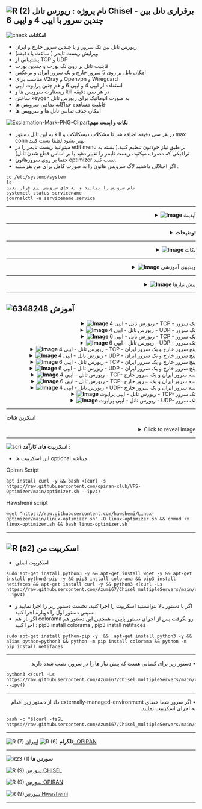 ![R (2)](https://github.com/Azumi67/PrivateIP-Tunnel/assets/119934376/a064577c-9302-4f43-b3bf-3d4f84245a6f)
نام پروژه : ریورس تانل Chisel - برقراری تانل بین چندین سرور با ایپی 4 و ایپی 6 
---------------------------------------------------------------

![check](https://github.com/Azumi67/PrivateIP-Tunnel/assets/119934376/13de8d36-dcfe-498b-9d99-440049c0cf14)
**امکانات**


- ریورس تانل بین تک سرور و یا چندین سرور خارج و ایران
- ویرایش ریست تایمر ( ساعت یا دقیقه)
- پشتیبانی از TCP و UDP
- قابلیت تانل بر روی تک پورت و چندین پورت 
- امکان تانل بر روی 5 سرور خارج و یک سرور ایران و برعکس
- مناسب برای V2ray و Openvpn و Wireguard
- استفاده از ایپی 4 و ایپی 6 و هم چنین پرایوت ایپی
- ریستارت سرویس ها و kill در هر سی دقیقه
- ساختن keygen به صورت اتوماتیک برای ریورس تانل
- قابلیت مشاهده جداگانه تمامی سرویس ها
- امکان حذف تمامی تانل ها و سرویس ها

![Exclamation-Mark-PNG-Clipart](https://github.com/Azumi67/Chisel_multipleServers/assets/119934376/c123ea54-97ee-49ff-8756-d39b1ae500f7)**نکات و اپدیت مهم**

- به این تانل دستور kill در هر سی دقیقه اضافه شد تا مشکلات دیسکانکت و max conn بهتر بشود.لطفا تست کنید
- میتوانید ریست تایمر را در edit menu بر طبق نیاز خودتون تنظیم کنید.( بسته به ترافیکی که مصرف میکنید، ریست تایمر را تغییر دهید یا بر اساس قطع شدن تانل)
- حتما بر روی سرورهاتون optimizer نصب کنید.
- اگر اختلالی داشتید لاگ سرویس هاتون را به صورت کامل برای من بفرستید .
```
cd /etc/systemd/system
ls
نام سرویس را بیابید و به جای سرویس نیم قرار بدید
systemctl status servicename
journalctl -u servicename.service
```


 ------------------------------------------------------
  <div align="right">
  <details>
    <summary><strong><img src="https://github.com/Azumi67/Chisel_multipleServers/assets/119934376/b3cfa22a-752d-4f73-896d-dbaeed8b84e6" alt="Image"> </strong>آپدیت</summary>
  
  
------------------------------------ 

- اسکریپت برای تانل بین چندین سرور ایران به یک خارج، اپدیت شد. از این به بعد باید برای هر سرور ایران، پورت تانل جداگانه بدهید.
- ریست تایم با دستور KILL هر نیم ساعت به سرویس ها اضافه شد( بر طبق نیاز خودتان ویرایش کنید)
- امکان ویرایش ریست تایمر اضافه شد. ( دقیقه و ساعت)
- به اسکرین پایین نگاه کنید. به هنگام پرسش از شما در مورد تعداد کانفیگ (برای ریست تایم) ، تعداد کانفیگ خود را وارد نمایید. این کار برای ریست تایم نیاز میباشد. من دو عدد کانفیگ داشتم، پس عدد 2 را قرار دادم.
  
  </details>
</div>


--------------------

<div align="right">
  <details>
    <summary><strong>توضیحات</strong></summary>
  

- در این اسکریپت بوسیله ریورس تانل Chisel میخواهیم تانل را بین یک سرور و یا چندین سرور خارج و ایران، ایجاد کنیم.
- به طور مثال 3 سرور خارج دارید و بر روی هر کدام یک کانفیگ وایرگارد دارید، میتوانید آن ها را به یک سرور ایران وصل کنید و از یک سرور ایران برای 3 سرور خارجتان استفاده نمایید. این تانل ، توسط ریورس تانل انجام میشود.
- لطفا آموزش نوشتاری را با دقت بخوانید و با آزمون و خطا میتوانید تانل را با موفقیت ایجاد کنید.
- در این تانل پورت پیش فرضی استفاده نشده است
- خودم تمام روش ها را داخل سرور های مختلف تست کردم و جواب داده . بر روی دبیان 12 و اوبونتو 20 تست شده است.
- اگر از پنل v2ray استفاده میکنید و میخواهید با پرایوت ایپی، تانل را بسازید پس لطفا ایپی پرایوت ها را باز کنید.
- پنل شما در خارج باید نصب شده باشد
- کانفیگ ریورس تانل با پرایوت ایپی به صورت خودکار میباشد.اگر پاسخ خوبی نگرفتید با اسکریپت یا به صورت دستی تانل 6TO4 را انجام دهید و سپس تانل را برقرار کنید.
- لطفا برای کانفیگ دوباره، نخست از منوی uninstall اقدام به حذف تانل کنید تا مشکلی پیش نیاید یا همان کانفیگ را دوباره کانفیگ کنید.
- پاک کردن و کانفیگ دوباره، حتی یک دقیقه از وقت گران بهای شما را نخواهد گرفت پس نیاز به ویرایش دستی نمی باشد.
- در آخر هر کانفیگ، ایپی 4 سرور ایران شما با پورت نهایی نمایش داده میشود که با استفاده از آن در کلاینت وایرگارد یا V2ray میتوانید به اینترنت متصل شوید.
  
  </details>
</div>

 ------------------------------------------------------

 <div align="right">
  <details>
    <summary><strong><img src="https://github.com/Azumi67/Chisel_multipleServers/assets/119934376/83d62574-74f2-4e19-bb09-e84e85de9e0b" alt="Image"> </strong>نکات</summary>

- میتوانید از طریق tail /var/log/syslog درستی عملکرد cron را ببینید.
- این اسکریپت بارها تست شده و تمام گزینه هایش بدون مشکل کار میکند. سرویس ها هم ساخته میشود و کانفیگی هم از بین نمیرود. شما اختلال خود را با دستورات پایین بیابید
- اگر اختلالی در تانل داشتید همیشه وارد مسیر روبرو شوید cd /etc/systemd/system و با دستور ls ، سرویس های خارج و ایران را بیابید و با دستور systemctl status servicename و یا journalctl -u servicename.service ، دلیل اختلال تانل را بیابید.
- کسانی که تانلشون با تست سرعت در اسپید تست قطع میشه، من این مشکل را بررسی کردم و هم در صبح و هم در شب تست سرعت انجام دادم. تست سرعت در صبح بدون مشکل انجام شد اما تست سرعت در شب باعث قطعی تانل و ارتباط میشد ( بدون هیچ خطایی در لاگ تانل). این به این معنی هست که مشکل از تانل chisel نمی باشد و مشکل از جای دیگری است.
- شما میتوانید تست سرعت speedtest را در پنل خود ببندید که این مشکل در شب باعث قطعی تانل شما نشود.
- اگر سرعت شما پایینه ، حتما هم در سرور ایران و خارج، optimizer نصب کنید.
- **نکته** : **این مورد را دیدم چندین نفر به من گفتند. ببینید وقتی status داخل اسکریپت را نگاه میکنید هم سرور ایران و هم سرور خارج را نشان میدهد. به عبارتی در سرور ایران، وضعیت سرویس ایران سبر خواهد بود و در سرور خارج، وضعیت سرویس خارج سبز رنگ و اکتیو خواهد بود. در سرور خارج ، سرویس ایران غیرفعال میباشد و در سرور ایران، سرویس خارج غیرفعال میباشد.**
- اگر سرعت ریورس شما پایین امد، میتوانید x-ui یا پنل خود را هم یک بار ریست کنید


  </details>
</div>

 ------------------------------------------------------

 <div align="right">
  <details>
    <summary><strong><img src="https://github.com/Azumi67/Chisel_multipleServers/assets/119934376/f4841622-f914-485d-9495-efdd22fe2f20" alt="Image"> </strong>ویدیوی آموزشی</summary>
  
  
------------------------------------ 
- ویدیوی آموزشی توسط 69

<div align="right">
  <a href="https://www.youtube.com/watch?v=AjNrYOpNaQE">
    <img src="https://img.youtube.com/vi/AjNrYOpNaQE/0.jpg" alt="Video Title" width="300">
  </a>
</div>
<div align="right">
  <a href="https://www.youtube.com/watch?v=Avi8ErLPJJE">
    <img src="https://img.youtube.com/vi/Avi8ErLPJJE/0.jpg" alt="Video Title" width="300">
  </a>
</div>
  </details>
</div>


------------------------
 <div align="right">
  <details>
    <summary><strong><img src="https://github.com/Azumi67/V2ray_loadbalance_multipleServers/assets/119934376/98d8c2bd-c9d2-4ecf-8db9-246b90e1ef0f" alt="Image"> </strong>پیش نیازها</summary>
  
  
------------------------------------ 

- لطفا سرور اپدیت شده باشه.
- ایپی 4 و 6 را فوروارد کنید و DNS های خود را نتظیم کنید. همه اینکار ها با optimizer انجام میشود.
- میتوانید از اسکریپت اقای [Hwashemi](https://github.com/hawshemi/Linux-Optimizer) و یا [OPIRAN](https://github.com/opiran-club/VPS-Optimizer) هم برای بهینه سازی سرور در صورت تمایل استفاده نمایید.
  </details>
</div>

----------------------------

  
  ![6348248](https://github.com/Azumi67/PrivateIP-Tunnel/assets/119934376/398f8b07-65be-472e-9821-631f7b70f783)
**آموزش**
-

 <div align="right">
  <details>
    <summary><strong><img src="https://github.com/Azumi67/Rathole_reverseTunnel/assets/119934376/fcbbdc62-2de5-48aa-bbdd-e323e96a62b5" alt="Image"> </strong>ریورس تانل - ایپی 4 - TCP - تک سرور</summary>
  
  
------------------------------------ 


![green-dot-clipart-3](https://github.com/Azumi67/6TO4-PrivateIP/assets/119934376/902a2efa-f48f-4048-bc2a-5be12143bef3) **سرور ایران**

**مسیر : Chisel TCP [IPV4] >> IRAN**


 <p align="right">
  <img src="https://github.com/Azumi67/Chisel_multipleServers/assets/119934376/ac1ca7c7-3d36-4097-b57b-743c21badb32" alt="Image" />
</p>



- نخست سرور ایران را کانفیگ میکنیم
- کانفیگ سرور را با ایپی 4 و بر روی تک سرور میخواهیم انجام دهیم
- ایپی 4 سرور ایران را وارد میکنم.
- پورت تانل را هم 443 قرار میدهم.
----------------------

![green-dot-clipart-3](https://github.com/Azumi67/6TO4-PrivateIP/assets/119934376/902a2efa-f48f-4048-bc2a-5be12143bef3) **سرور خارج** 

**مسیر : Chisel TCP [IPV4] >> Kharej**


<p align="right">
  <img src="https://github.com/Azumi67/Chisel_multipleServers/assets/119934376/d2aa0d7d-969f-41a2-bb79-bf5d0fc0373e" alt="Image" />
</p>

- میخواهیم سرور خارج را کانفیگ کنیم. کانفیگ تک سرور با ایپی 4 را در سرور ایران، انجام دادیم.
- در سرور خارج، من دو کانفیگ با پورت های 8080 و 8081 دارم پس تعداد کانفیگ را 2 قرار میدم.اگر تعداد پورت بیشتری دارید ، تعداد بیشتری انتخاب کنید.
- ایپی 4 سرور ایران را وارد میکنم.
- پورت تانل را 443 قرار میدم.
- پورت های کانفیگ خارج به ترتیب 8080 و 8081 بود.
- در آخر، ایپی سرور ایرانتان با پورت مورد نظر را مشاهده میکنید. از این ادرس میتوانید در کلاینت V2ray استفاده نمایید.
- ایپی ایران شما به طور مثال در اینجا 91.91.91.91 میباشد.
  
  </details>
</div>

 <div align="right">
  <details>
    <summary><strong><img src="https://github.com/Azumi67/Rathole_reverseTunnel/assets/119934376/fcbbdc62-2de5-48aa-bbdd-e323e96a62b5" alt="Image"> </strong>ریورس تانل - ایپی 4 - UDP - تک سرور</summary>
  
  
------------------------------------ 


![green-dot-clipart-3](https://github.com/Azumi67/6TO4-PrivateIP/assets/119934376/902a2efa-f48f-4048-bc2a-5be12143bef3) **سرور ایران**

**مسیر : Chisel UDP [IPV4] << IRAN**



 <p align="right">
  <img src="https://github.com/Azumi67/Chisel_multipleServers/assets/119934376/180dd681-3852-4f85-82a5-851cb37a0e7c" alt="Image" />
</p>



- نخست سرور ایران را کانفیگ میکنیم
- کانفیگ سرور را با ایپی 4 و بر روی تک سرور میخواهیم انجام دهیم
- ایپی 4 سرور ایران را وارد میکنم.
- پورت تانل را هم 443 قرار میدهم.
----------------------

![green-dot-clipart-3](https://github.com/Azumi67/6TO4-PrivateIP/assets/119934376/902a2efa-f48f-4048-bc2a-5be12143bef3) **سرور خارج** 

**مسیر : Chisel UDP [IPV4] << Kharej**



<p align="right">
  <img src="https://github.com/Azumi67/Chisel_multipleServers/assets/119934376/882d5be4-cfd6-4c52-a5fd-659a7eee77fc" alt="Image" />
</p>


- میخواهیم سرور خارج را کانفیگ کنیم. کانفیگ تک سرور با ایپی 4 را در سرور ایران، انجام دادیم.
- در سرور خارج، من یک کانفیگ وایرگارد با پورت 50824 دارم پس تعداد کانفیگ را 1 قرار میدهم.اگر تعداد پورت بیشتری دارید ، تعداد بیشتری انتخاب کنید.
- ایپی 4 سرور ایران را وارد میکنم.
- پورت تانل را 443 قرار میدم.
- پورت کانفیگ خارج من 50824 بود.
- در آخر، ایپی سرور ایرانتان با پورت مورد نظر را مشاهده میکنید. از این ادرس میتوانید در کلاینت وایرگارد استفاده نمایید.
- ایپی ایران شما به طور مثال در اینجا 91.91.91.91 میباشد.
  


  </details>
</div>

 <div align="right">
  <details>
    <summary><strong><img src="https://github.com/Azumi67/Rathole_reverseTunnel/assets/119934376/fcbbdc62-2de5-48aa-bbdd-e323e96a62b5" alt="Image"> </strong>ریورس تانل - ایپی 6 - TCP - تک سرور</summary>
  
  
------------------------------------ 


![green-dot-clipart-3](https://github.com/Azumi67/6TO4-PrivateIP/assets/119934376/902a2efa-f48f-4048-bc2a-5be12143bef3) **سرور ایران**

**مسیر : **مسیر : Chisel TCP [IPV6] >> IRAN**



 <p align="right">
  <img src="https://github.com/Azumi67/Chisel_multipleServers/assets/119934376/b0926d15-fd7e-4871-8bf7-4e775f103f2c" alt="Image" />
</p>



- نخست سرور ایران را کانفیگ میکنیم
- کانفیگ سرور را با ایپی 6 و بر روی تک سرور میخواهیم انجام دهیم
- ایپی 6 سرور ایران را وارد میکنم.
- پورت تانل را هم 443 قرار میدهم.
----------------------

![green-dot-clipart-3](https://github.com/Azumi67/6TO4-PrivateIP/assets/119934376/902a2efa-f48f-4048-bc2a-5be12143bef3) **سرور خارج** 

**مسیر : Chisel TCP [IPV6] >> Kharej**



<p align="right">
  <img src="https://github.com/Azumi67/Chisel_multipleServers/assets/119934376/4c2ac50e-1c9f-4486-9e0c-3d5d98cb9fab" alt="Image" />
</p>


- میخواهیم سرور خارج را کانفیگ کنیم. کانفیگ تک سرور با ایپی 6 را در سرور ایران، انجام دادیم.
- در سرور خارج، من یک کانفیگ با پورت 8080 دارم پس تعداد کانفیگ را 1 قرار میدهم.اگر تعداد پورت بیشتری دارید ، تعداد بیشتری انتخاب کنید.
- ایپی 4 سرور ایران را وارد میکنم.
- ایپی 6 سرور ایران را هم وارد میکنم.
- پورت تانل را 443 قرار میدم.
- پورت کانفیگ خارج من 8080 بود.
- در آخر، ایپی سرور ایرانتان با پورت مورد نظر را مشاهده میکنید. از این ادرس میتوانید در کلاینت V2rayNG استفاده نمایید.
- ایپی ایران شما به طور مثال در اینجا 91.91.91.91 میباشد.
  </details>
</div>

 <div align="right">
  <details>
    <summary><strong><img src="https://github.com/Azumi67/Rathole_reverseTunnel/assets/119934376/fcbbdc62-2de5-48aa-bbdd-e323e96a62b5" alt="Image"> </strong>ریورس تانل - ایپی 6 - UDP - تک سرور</summary>
  
  
------------------------------------ 


![green-dot-clipart-3](https://github.com/Azumi67/6TO4-PrivateIP/assets/119934376/902a2efa-f48f-4048-bc2a-5be12143bef3) **سرور ایران**

**مسیر : **مسیر : Chisel UDP [IPV6] >> IRAN**



 <p align="right">
  <img src="https://github.com/Azumi67/Chisel_multipleServers/assets/119934376/e67566a1-8bd9-44be-bffc-2d542a6a567b" alt="Image" />
</p>



- نخست سرور ایران را کانفیگ میکنیم
- کانفیگ سرور را با ایپی 6 و بر روی تک سرور میخواهیم انجام دهیم
- ایپی 6 سرور ایران را وارد میکنم.
- پورت تانل را هم 443 قرار میدهم.
----------------------

![green-dot-clipart-3](https://github.com/Azumi67/6TO4-PrivateIP/assets/119934376/902a2efa-f48f-4048-bc2a-5be12143bef3) **سرور خارج** 

**مسیر : Chisel UDP [IPV6] >> Kharej**



<p align="right">
  <img src="https://github.com/Azumi67/Chisel_multipleServers/assets/119934376/781010f2-aac6-472a-b19d-f9c37d29304a" alt="Image" />
</p>


- میخواهم سرور خارج را کانفیگ کنم. کانفیگ تک سرور با ایپی 6 را در سرور ایران، انجام دادیم.
- در سرور خارج، من یک کانفیگ وایرگارد با پورت 50824 دارم پس تعداد کانفیگ را 1 قرار میدهم.اگر تعداد پورت بیشتری دارید ، تعداد بیشتری انتخاب کنید.
- ایپی 4 سرور ایران را وارد میکنم.
- ایپی 6 سرور ایران را هم وارد میکنم.
- پورت تانل را 443 قرار میدم.
- پورت کانفیگ خارج من 50824 بود.
- در آخر، ایپی سرور ایرانتان با پورت مورد نظر را مشاهده میکنید. از این ادرس میتوانید در کلاینت وایرگارد استفاده نمایید.
- ایپی ایران شما به طور مثال در اینجا 91.91.91.91 میباشد.
- خب کانفیگ های تک سرور را به پایان رساندیم. 
  </details>
</div>

 <div align="right">
  <details>
    <summary><strong><img src="https://github.com/Azumi67/Rathole_reverseTunnel/assets/119934376/fcbbdc62-2de5-48aa-bbdd-e323e96a62b5" alt="Image"> </strong>ریورس تانل - ایپی 4 - TCP - پنچ سرور خارج و یک سرور ایران</summary>
  
  
------------------------------------ 


![green-dot-clipart-3](https://github.com/Azumi67/6TO4-PrivateIP/assets/119934376/902a2efa-f48f-4048-bc2a-5be12143bef3) **سرور ایران**

**مسیر : Chisel TCP [IPV4] [5] Kharej [1] IRAN >> IRAN**



 <p align="right">
  <img src="https://github.com/Azumi67/Chisel_multipleServers/assets/119934376/97b8438f-cfe1-434a-b094-a95a5ef07257" alt="Image" />
</p>


- من 2 سرور خارج و یک سرور ایران دارم و میخواهم از ایپی 4 و TCP استفاده کنم.
- نخست سرور ایران را کانفیگ میکنیم پس گزینه 6 را انتخاب میکنم تا کانفیگ سرور ایران را آغاز کنم. 
- کانفیگ سرور را با ایپی 4 انجام میدهیم و میخواهیم دو سرور خارج به یک سرور ایران وصل بشوند.
- ایپی 4 سرور ایران را وارد میکنم.
- پورت تانل را هم 443 قرار میدهم.
----------------------

![green-dot-clipart-3](https://github.com/Azumi67/6TO4-PrivateIP/assets/119934376/902a2efa-f48f-4048-bc2a-5be12143bef3) **سرور خارج اول** 

**مسیر : Chisel TCP [IPV4] [5] Kharej [1] IRAN >> Kharej 1**



<p align="right">
  <img src="https://github.com/Azumi67/Chisel_multipleServers/assets/119934376/b8b39c96-d503-4ef0-98d5-daf83331b4bb" alt="Image" />
</p>


- میخواهم سرور اول خارج را کانفیگ کنم، پس گرینه اول را انتخاب میکنم.
-  در این کانفیگ من 2 سرور خارج و 1 سرور ایران داشتم و میخواهم از ایپی 4 و TCP استفاده کنم.
- در سرور اول خارج ، من یک کانفیگ با پورت 8080 دارم پس تعداد کانفیگ را 1 قرار میدهم.اگر تعداد پورت بیشتری دارید ، تعداد بیشتری انتخاب کنید.
- ایپی 4 سرور ایران را وارد میکنم.
- پورت تانل را 443 قرار میدم.
- پورت کانفیگ خارج من 8080 بود.
- در آخر، ایپی سرور ایرانتان با پورت مورد نظر را مشاهده میکنید. از این ادرس میتوانید در کلاینت V2rayng استفاده نمایید.
- ایپی ایران شما به طور مثال در اینجا 91.91.91.91 میباشد.


------------------

![green-dot-clipart-3](https://github.com/Azumi67/6TO4-PrivateIP/assets/119934376/902a2efa-f48f-4048-bc2a-5be12143bef3) **سرور خارج دوم** 

**مسیر : Chisel TCP [IPV4] [5] Kharej [1] IRAN >> Kharej 2**



<p align="right">
  <img src="https://github.com/Azumi67/Chisel_multipleServers/assets/119934376/36691dfa-49cf-44de-8947-8028c82c7dfd" alt="Image" />
</p>


- میخواهم سرور دوم خارج را کانفیگ کنم، پس گرینه دوم را انتخاب میکنم.
- در این کانفیگ من 2 سرور خارج و 1 سرور ایران داشتم و میخواهم از ایپی 4 و TCP استفاده کنم.
- در سرور دوم خارج ، من یک کانفیگ با پورت 8083 دارم پس تعداد کانفیگ را 1 قرار میدهم.اگر تعداد پورت بیشتری دارید ، تعداد بیشتری انتخاب کنید.
- ایپی 4 سرور ایران را وارد میکنم.سرور ایران یکسان است 
- پورت تانل را 443 قرار میدم.
- پورت کانفیگ خارج من 8083 بود.
- در آخر، ایپی سرور ایرانتان با پورت مورد نظر را مشاهده میکنید. از این ادرس میتوانید در کلاینت V2rayng استفاده نمایید.
- ایپی ایران شما به طور مثال در اینجا 91.91.91.91 میباشد.
- کانفیگ دو سرور خارج بر روی یک سرور ایران با ایپی 4 -TCP- انجام شد.
  </details>
</div>

 <div align="right">
  <details>
    <summary><strong><img src="https://github.com/Azumi67/Rathole_reverseTunnel/assets/119934376/fcbbdc62-2de5-48aa-bbdd-e323e96a62b5" alt="Image"> </strong>ریورس تانل - ایپی 4 - UDP - پنچ سرور خارج و یک سرور ایران</summary>
  
  
------------------------------------ 


![green-dot-clipart-3](https://github.com/Azumi67/6TO4-PrivateIP/assets/119934376/902a2efa-f48f-4048-bc2a-5be12143bef3) **سرور ایران**

**مسیر : Chisel UDP [IPV4] [5] Kharej [1] IRAN >> IRAN**



 <p align="right">
  <img src="https://github.com/Azumi67/Chisel_multipleServers/assets/119934376/b29cbc85-7c21-46c6-8efb-c11b2362c68b" alt="Image" />
</p>


- من 2 سرور خارج و یک سرور ایران دارم و میخواهم از ایپی 4 و UDP استفاده کنم.
- نخست سرور ایران را کانفیگ میکنیم پس گزینه 6 را انتخاب میکنم تا کانفیگ سرور ایران را آغاز کنم. 
- کانفیگ سرور را با ایپی 4 انجام میدهیم و میخواهیم دو![Uploading iran.png…]()
 سرور خارج به یک سرور ایران وصل بشوند.
- ایپی 4 سرور ایران را وارد میکنم.
- پورت تانل را هم 443 قرار میدهم.

![green-dot-clipart-3](https://github.com/Azumi67/6TO4-PrivateIP/assets/119934376/902a2efa-f48f-4048-bc2a-5be12143bef3) **سرور خارج اول** 

**مسیر : Chisel UDP [IPV4] [5] Kharej [1] IRAN >> Kharej 1**



<p align="right">
  <img src="https://github.com/Azumi67/Chisel_multipleServers/assets/119934376/0d642f59-b109-43c2-aa37-0705e9ceafa4" alt="Image" />
</p>


- میخواهم سرور اول خارج را کانفیگ کنم، پس گرینه اول را انتخاب میکنم.
- در این کانفیگ من 2 سرور خارج و 1 سرور ایران داشتم و میخواهم از ایپی 4 و UDP استفاده کنم.
- در سرور اول خارج ، من یک کانفیگ وایرگارد با پورت 50824 دارم پس تعداد کانفیگ را 1 قرار میدهم.اگر تعداد پورت بیشتری دارید ، تعداد بیشتری انتخاب کنید.
- ایپی 4 سرور ایران را وارد میکنم.
- پورت تانل را 443 قرار میدم.
- پورت کانفیگ خارج من 50824 بود.
- در آخر، ایپی سرور ایرانتان با پورت مورد نظر را مشاهده میکنید. از این ادرس میتوانید در کلاینت Wireguard استفاده نمایید.
- ایپی ایران شما به طور مثال در اینجا 91.91.91.91 میباشد.



![green-dot-clipart-3](https://github.com/Azumi67/6TO4-PrivateIP/assets/119934376/902a2efa-f48f-4048-bc2a-5be12143bef3) **سرور خارج دوم** 

**مسیر : Chisel UDP [IPV4] [5] Kharej [1] IRAN >> Kharej 2**



<p align="right">
  <img src="https://github.com/Azumi67/Chisel_multipleServers/assets/119934376/6d8be8aa-7a9f-4b59-b3c9-dba3e41c667d" alt="Image" />
</p>


- میخواهم سرور دوم خارج را کانفیگ کنم، پس گرینه دوم را انتخاب میکنم.
-  در این کانفیگ من 2 سرور خارج و 1 سرور ایران داشتم و میخواهم از ایپی 4 و UDP استفاده کنم.
- در سرور دوم خارج ، من یک کانفیگ با پورت 50820 دارم پس تعداد کانفیگ را 1 قرار میدهم.اگر تعداد پورت بیشتری دارید ، تعداد بیشتری انتخاب کنید.
- ایپی 4 سرور ایران را وارد میکنم.سرور ایران یکسان است 
- پورت تانل را 443 قرار میدم.
- پورت کانفیگ خارج من 50824 بود.
- در آخر، ایپی سرور ایرانتان با پورت مورد نظر را مشاهده میکنید. از این ادرس میتوانید در کلاینت Wireguard استفاده نمایید.
- ایپی ایران شما به طور مثال در اینجا 91.91.91.91 میباشد.
- پس ما دو سرور خارج با دو کانفیگ جداگانه و با پورت های متفاوت را به یک سرور ایران وصل کردیم و میتوانیم از یک ایپی ایران برای دو کانفیگ وایرگارد، استفاده نماییم.
- کانفیگ دو سرور خارج بر روی یک سرور ایران با ایپی 4 -UDP- انجام شد.

  </details>
</div>

 <div align="right">
  <details>
    <summary><strong><img src="https://github.com/Azumi67/Rathole_reverseTunnel/assets/119934376/fcbbdc62-2de5-48aa-bbdd-e323e96a62b5" alt="Image"> </strong>ریورس تانل - ایپی 6 - TCP - پنچ سرور خارج و یک سرور ایران</summary>
  
  
------------------------------------ 


![green-dot-clipart-3](https://github.com/Azumi67/6TO4-PrivateIP/assets/119934376/902a2efa-f48f-4048-bc2a-5be12143bef3) **سرور ایران**

**مسیر : Chisel TCP [IPV6] [5] Kharej [1] IRAN >> IRAN**



 <p align="right">
  <img src="https://github.com/Azumi67/Chisel_multipleServers/assets/119934376/3569b371-a1c8-4479-99c5-8f5c8bfa20ae" alt="Image" />
</p>


- من 2 سرور خارج و یک سرور ایران دارم و میخواهم از ایپی 6 و TCP استفاده کنم.
- نخست سرور ایران را کانفیگ میکنیم پس گزینه 6 را انتخاب میکنم تا کانفیگ سرور ایران را آغاز کنم. 
- کانفیگ سرور را با ایپی 6 انجام میدهیم و میخواهیم دو سرور خارج به یک سرور ایران وصل بشوند.
- ایپی 6 سرور ایران را وارد میکنم.
- پورت تانل را هم 443 قرار میدهم.
----------------------

![green-dot-clipart-3](https://github.com/Azumi67/6TO4-PrivateIP/assets/119934376/902a2efa-f48f-4048-bc2a-5be12143bef3) **سرور خارج اول** 

**مسیر : Chisel TCP [IPV6] [5] Kharej [1] IRAN >> Kharej 1**



<p align="right">
  <img src="https://github.com/Azumi67/Chisel_multipleServers/assets/119934376/ccbd60f7-11e6-428d-bf80-4800e415af43" alt="Image" />
</p>


- میخواهم سرور اول خارج را کانفیگ کنم، پس گرینه اول را انتخاب میکنم.
-  در این کانفیگ من 2 سرور خارج و 1 سرور ایران داشتم و میخواهم از ایپی 6 و TCP استفاده کنم.
- در سرور اول خارج ، من دو کانفیگ با پورت های 8080 و 8081 دارم پس تعداد کانفیگ را 2 قرار میدهم.اگر تعداد پورت بیشتری دارید ، تعداد بیشتری انتخاب کنید.
- ایپی 4 و 6 سرور ایران را وارد میکنم. سرور ایران یکسان میباشد.
- پورت تانل را 443 قرار میدم.
- پورت های کانفیگ خارج من 8080 و 8081 بود.
- در آخر، ایپی سرور ایرانتان با پورت مورد نظر را مشاهده میکنید. از این ادرس میتوانید در کلاینت V2rayng استفاده نمایید.
- ایپی ایران شما به طور مثال در اینجا 91.91.91.91 میباشد.
- حالا باید سرور دوم خارج را کانفیگ کنیم.


----------------------

![green-dot-clipart-3](https://github.com/Azumi67/6TO4-PrivateIP/assets/119934376/902a2efa-f48f-4048-bc2a-5be12143bef3) **سرور خارج دوم** 

**مسیر : Chisel TCP [IPV6] [5] Kharej [1] IRAN >> Kharej 2**



<p align="right">
  <img src="https://github.com/Azumi67/Chisel_multipleServers/assets/119934376/76ac0467-acf6-4d16-812e-c571100402cd" alt="Image" />
</p>


- میخواهم سرور دوم خارج را کانفیگ کنم، پس گرینه دوم را انتخاب میکنم.
-  در این کانفیگ من 2 سرور خارج و 1 سرور ایران داشتم و میخواهم از ایپی 6 و TCP استفاده کنم.
- در سرور دوم خارج ، من دو کانفیگ با پورت های  8083 و 8084 دارم پس تعداد کانفیگ را 2 قرار میدهم.اگر تعداد پورت بیشتری دارید ، تعداد بیشتری انتخاب کنید.
- ایپی 4 و هم چنین 6 سرور ایران را وارد میکنم.سرور ایران یکسان است 
- پورت تانل را 443 قرار میدم.
- پورت های کانفیگ خارج من 8083 و 8084 بود.
- در آخر، ایپی سرور ایرانتان با پورت مورد نظر را مشاهده میکنید. از این ادرس میتوانید در کلاینت V2rayng استفاده نمایید.
- ایپی ایران شما به طور مثال در اینجا 91.91.91.91 میباشد.
- کانفیگ دو سرور خارج بر روی یک سرور ایران با ایپی 6 -TCP- انجام شد.

  </details>
</div>

 <div align="right">
  <details>
    <summary><strong><img src="https://github.com/Azumi67/Rathole_reverseTunnel/assets/119934376/fcbbdc62-2de5-48aa-bbdd-e323e96a62b5" alt="Image"> </strong>ریورس تانل - ایپی 6 - UDP - پنچ سرور خارج و یک سرور ایران</summary>
  
  
------------------------------------ 


![green-dot-clipart-3](https://github.com/Azumi67/6TO4-PrivateIP/assets/119934376/902a2efa-f48f-4048-bc2a-5be12143bef3) **سرور ایران**

**مسیر : Chisel UDP [IPV6] [5] Kharej [1] IRAN >> IRAN**



 <p align="right">
  <img src="https://github.com/Azumi67/Chisel_multipleServers/assets/119934376/39e71594-fbe5-488b-abe4-6e8181427a35" alt="Image" />
</p>


- من 2 سرور خارج و یک سرور ایران دارم و میخواهم از ایپی 6 و UDP استفاده کنم.
- نخست سرور ایران را کانفیگ میکنیم پس گزینه 6 را انتخاب میکنم تا کانفیگ سرور ایران را آغاز کنم. 
- کانفیگ سرور را با ایپی 6 انجام میدهیم و میخواهیم دو سرور خارج به یک سرور ایران وصل بشوند.
- ایپی 6 سرور ایران را وارد میکنم.
- پورت تانل را هم 443 قرار میدهم.
----------------------

![green-dot-clipart-3](https://github.com/Azumi67/6TO4-PrivateIP/assets/119934376/902a2efa-f48f-4048-bc2a-5be12143bef3) **سرور خارج اول** 

**مسیر : Chisel UDP [IPV6] [5] Kharej [1] IRAN >> Kharej 1**



<p align="right">
  <img src="https://github.com/Azumi67/Chisel_multipleServers/assets/119934376/caec4791-d4e0-4dd1-9aca-cfabcfbd9f55" alt="Image" />
</p>


- میخواهم سرور اول خارج را کانفیگ کنم، پس گرینه اول را انتخاب میکنم.
- در این کانفیگ من 2 سرور خارج و 1 سرور ایران داشتم و میخواهم از ایپی 6 و UDP استفاده کنم.
- در سرور اول خارج ، من یک کانفیگ وایرگارد با پورت 50824 دارم پس تعداد کانفیگ را 1 قرار میدهم.اگر تعداد پورت بیشتری دارید ، تعداد بیشتری انتخاب کنید.
- ایپی 4 سرور ایران را وارد میکنم.
-  هم چنین ایپی 6 سرور ایران را وارد میکنم.
-  توجه نمایید سرور ایران یکسان میباشد.
- پورت تانل را 443 قرار میدم.
- پورت کانفیگ خارج من 50824 بود.
- در آخر، ایپی سرور ایرانتان با پورت مورد نظر را مشاهده میکنید. از این ادرس میتوانید در کلاینت Wireguard استفاده نمایید.
- ایپی ایران شما به طور مثال در اینجا 91.91.91.91 میباشد.


------------------

![green-dot-clipart-3](https://github.com/Azumi67/6TO4-PrivateIP/assets/119934376/902a2efa-f48f-4048-bc2a-5be12143bef3) **سرور خارج دوم** 

**مسیر : Chisel UDP [IPV4] [5] Kharej [1] IRAN >> Kharej 2**



<p align="right">
  <img src="https://github.com/Azumi67/Chisel_multipleServers/assets/119934376/5fed26be-7569-411c-95e2-bd34dc3a7c82" alt="Image" />
</p>


- میخواهم سرور دوم خارج را کانفیگ کنم، پس گرینه دوم را انتخاب میکنم.
-  در این کانفیگ من 2 سرور خارج و 1 سرور ایران داشتم و میخواهم از ایپی 6 و UDP استفاده کنم.
- در سرور دوم خارج ، من یک کانفیگ با پورت 50820 دارم پس تعداد کانفیگ را 1 قرار میدهم.اگر تعداد پورت بیشتری دارید ، تعداد بیشتری انتخاب کنید.
- ایپی 4 و 6 سرور ایران را وارد میکنم.سرور ایران یکسان است 
- پورت تانل را 443 قرار میدم.
- پورت کانفیگ خارج من 50824 بود.
- در آخر، ایپی سرور ایرانتان با پورت مورد نظر را مشاهده میکنید. از این ادرس میتوانید در کلاینت Wireguard استفاده نمایید.
- ایپی ایران شما به طور مثال در اینجا 91.91.91.91 میباشد.
- پس ما دو سرور خارج با دو کانفیگ جداگانه و با پورت های متفاوت را به یک سرور ایران وصل کردیم و میتوانیم از یک ایپی ایران برای دو کانفیگ وایرگارد، استفاده نماییم.
- کانفیگ دو سرور خارج بر روی یک سرور ایران با ایپی 6 -UDP- انجام شد.

  </details>
</div>

 <div align="right">
  <details>
    <summary><strong><img src="https://github.com/Azumi67/Rathole_reverseTunnel/assets/119934376/fcbbdc62-2de5-48aa-bbdd-e323e96a62b5" alt="Image"> </strong>ریورس تانل - ایپی 4 - TCP- سه سرور ایران و یک سرور خارج</summary>
  
  
------------------------------------ 


![green-dot-clipart-3](https://github.com/Azumi67/6TO4-PrivateIP/assets/119934376/902a2efa-f48f-4048-bc2a-5be12143bef3) **سرور ایران اول**

**مسیر : Chisel TCP [IPV4] [3] IRAN [1] KHAREJ >> IRAN 1**



 <p align="right">
  <img src="https://github.com/Azumi67/Chisel_multipleServers/assets/119934376/fdfc3e9d-6a5b-4af2-bbe8-44688c65645f" alt="Image" />
</p>


- من 2 سرور ایران و یک سرور خارج دارم و میخواهم از ایپی 4 و TCP استفاده کنم.
- چون دو سرور ایران دارم پس تعداد سرور ایران را 2 انتخاب میکنم.
- نخست سرور اول ایران را کانفیگ میکنیم پس گزینه 1 را انتخاب میکنم تا کانفیگ سرور ایران را آغاز کنم. 
- کانفیگ سرور اول را با ایپی 4 انجام میدهم و میخواهم 1 سرور خارج به دو سرور ایران وصل بشوند.
- ایپی 4 سرور اول ایران را وارد میکنم.
- برای این کانفیگ باید برای هر سرور ایران یک پورت تانل جداگانه استفاده نماییم.
- پورت تانل را برای سرور اول 800 قرار میدهم.شما میتوانید از پورت دیگری استفاده نمایید.
----------------------

![green-dot-clipart-3](https://github.com/Azumi67/6TO4-PrivateIP/assets/119934376/902a2efa-f48f-4048-bc2a-5be12143bef3) **سرور ایران دوم**

**مسیر : Chisel TCP [IPV4] [3] IRAN [1] KHAREJ >> IRAN 2**



 <p align="right">
  <img src="https://github.com/Azumi67/Chisel_multipleServers/assets/119934376/54bb361f-0d66-47cc-b8f3-cf175ad986a5" alt="Image" />
</p>


- سرور دوم ایران را کانفیگ میکنیم پس گزینه 2 را انتخاب میکنم تا کانفیگ سرور ایران را آغاز کنم. 
- ایپی 4 سرور ایران دوم را وارد میکنم. ایپی 4 سرور دوم ایران میباشد.
- پورت تانل را برای سرور دوم 808 قرار میدهم.شما میتوانید پورت دیگری وارد نمایید.
----------------------

![green-dot-clipart-3](https://github.com/Azumi67/6TO4-PrivateIP/assets/119934376/902a2efa-f48f-4048-bc2a-5be12143bef3) **سرور خارج** 

**مسیر : Chisel TCP [IPV4] [3] IRAN [1] Kharej >> Kharej**



<p align="right">
  <img src="https://github.com/Azumi67/Chisel_multipleServers/assets/119934376/221ddfbc-cc12-4e44-b7dd-08e038215a4e" alt="Image" />
</p>


- میخواهم سرور خارج را کانفیگ کنم، پس گرینه 4 را انتخاب میکنم.
-  در این کانفیگ من 1 سرور خارج و 2 سرور ایران داشتم و میخواهم از ایپی 4 و TCP استفاده کنم.
- در سرور خارج ، من یک کانفیگ با پورت 8080 دارم پس تعداد کانفیگ را 1 قرار میدهم.اگر تعداد پورت بیشتری دارید ، تعداد بیشتری انتخاب کنید.
- چون دو سرور ایران دارم باید دو بار کانفیگ را انجام دهم. به عبارتی ایپی 4 سرور اول ایران را وارد میکنم و کانفیگ را انجام میدهم و سپس ایپی سرور دوم ایران و کانفیگش را انجام میدهم.
- پورت تانل را برای سرور اول ایران 800 و برای سرور دوم ایران 808 بود. انها را وارد میکنم
- پورت کانفیگ خارج من 8080 بود و برای هر دو سرور ایران 8080 خواهد بود. اگر پورت های بیشتری دارید تعداد بیشتری میتوانید وارد کنید.
- برای ریست تایمر 30 دقیقه هم تعداد کانفیگ خود را وارد کنید. من یک عدد کانفیگ داشتم پس عدد 1 را وارد میکنم.( بعدا از طریق منو میتوانید، زمان ریست تایم رو ریست کنید)
- در آخر، ایپی سرور ایرانتان با پورت مورد نظر را مشاهده میکنید. از این ادرس میتوانید در کلاینت V2rayng استفاده نمایید.


------------------------------------ 

  </details>
</div>
 <div align="right">
  <details>
    <summary><strong><img src="https://github.com/Azumi67/Rathole_reverseTunnel/assets/119934376/fcbbdc62-2de5-48aa-bbdd-e323e96a62b5" alt="Image"> </strong>ریورس تانل - ایپی 6 - TCP- سه سرور ایران و یک سرور خارج</summary>
  
  
------------------------------------ 


![green-dot-clipart-3](https://github.com/Azumi67/6TO4-PrivateIP/assets/119934376/902a2efa-f48f-4048-bc2a-5be12143bef3) **سرور ایران اول**

**مسیر : Chisel TCP [IPV6] [3] IRAN [1] KHAREJ >> IRAN 1**



 <p align="right">
  <img src="https://github.com/Azumi67/Chisel_multipleServers/assets/119934376/1b28d6b5-4f49-4387-8bb4-2a2669b8b78c" alt="Image" />
</p>


- من 2 سرور ایران و یک سرور خارج دارم و میخواهم از ایپی 6 و TCP استفاده کنم.
- نخست سرور اول ایران را کانفیگ میکنیم پس گزینه 1 را انتخاب میکنم تا کانفیگ سرور ایران را آغاز کنم. 
- کانفیگ سرور اول را با ایپی 6 انجام میدهم و میخواهم 1 سرور خارج به دو سرور ایران وصل بشوند.
- ایپی 6 سرور ایران اول را وارد میکنم.
- پورت تانل را برای سرور اول 800 قرار میدهم.شما میتوانید از پورت دیگری استفاده نمایید.
----------------------

![green-dot-clipart-3](https://github.com/Azumi67/6TO4-PrivateIP/assets/119934376/902a2efa-f48f-4048-bc2a-5be12143bef3) **سرور ایران دوم**

**مسیر : Chisel TCP [IPV6] [3] IRAN [1] KHAREJ >> IRAN 2**



 <p align="right">
  <img src="https://github.com/Azumi67/Chisel_multipleServers/assets/119934376/3548ee77-6e31-4f3d-894b-cac03b0a14e9" alt="Image" />
</p>


- من 2 سرور ایران و یک سرور خارج دارم و میخواهم از ایپی 6 و TCP استفاده کنم.
- سرور دوم ایران را کانفیگ میکنیم پس گزینه 2 را انتخاب میکنم تا کانفیگ سرور ایران را آغاز کنم. 
- کانفیگ سرور دوم را با ایپی 6 انجام میدهم و میخواهم 1 سرور خارج به دو سرور ایران وصل بشوند.
- ایپی 6 سرور ایران را وارد میکنم. ایپی 6 سرور دوم ایران میباشد.
- پورت تانل را برای سرور دوم 808 قرار میدهم.شما میتوانید از پورت دیگری استفاده نمایید.
----------------------

![green-dot-clipart-3](https://github.com/Azumi67/6TO4-PrivateIP/assets/119934376/902a2efa-f48f-4048-bc2a-5be12143bef3) **سرور خارج** 

**مسیر : Chisel TCP [IPV6] [3] IRAN [1] Kharej >> Kharej**



<p align="right">
  <img src="https://github.com/Azumi67/Chisel_multipleServers/assets/119934376/d37b59d5-e81e-4a5a-837d-2cb97c1266d8" alt="Image" />
</p>


- میخواهم سرور خارج را کانفیگ کنم، پس گرینه 4 را انتخاب میکنم.
-  در این کانفیگ من 1 سرور خارج و 2 سرور ایران داشتم و میخواهم از ایپی 6 و TCP استفاده کنم.
- در سرور خارج ، من یک کانفیگ با پورت 8080 دارم پس تعداد کانفیگ را 1 قرار میدهم.اگر تعداد پورت بیشتری دارید ، تعداد بیشتری انتخاب کنید.
- چون دو سرور ایران دارم باید دو بار کانفیگ را انجام دهم. به عبارتی ایپی 6 سرور اول ایران را وارد میکنم و کانفیگ را انجام میدهم و سپس ایپی سرور دوم ایران و کانفیگش را انجام میدهم.
- در کانفیگ سرور خارج با ایپی 6 : باید هم ایپی 4 و 6 سرور های ایران را به ترتیب بدهیم.
- پورت تانل را برای سرور اول 800 و برای سرور دوم 808 قرار داده بودیم. برای هر سرور ایران که اضافه میشود باید پورت تانل متفاوت باشد.
- پورت کانفیگ خارج من 8080 بود و برای هر دو سرور ایران 8080 خواهد بود. اگر پورت های بیشتری دارید تعداد بیشتری میتوانید وارد کنید.
- برای ریست تایمر 30 دقیقه هم تعداد کانفیگ خود را وارد کنید. من یک عدد کانفیگ داشتم پس عدد 1 را وارد میکنم.( بعدا از طریق منو میتوانید، زمان ریست تایم رو ریست کنید)
- در آخر، ایپی سرور ایرانتان با پورت مورد نظر را مشاهده میکنید. از این ادرس میتوانید در کلاینت V2rayng استفاده نمایید.

------------------------------------ 

  </details>
</div>

 <div align="right">
  <details>
    <summary><strong><img src="https://github.com/Azumi67/Rathole_reverseTunnel/assets/119934376/fcbbdc62-2de5-48aa-bbdd-e323e96a62b5" alt="Image"> </strong>ریورس تانل - ایپی 4 - UDP- سه سرور ایران و یک سرور خارج</summary>
  
  
------------------------------------ 


![green-dot-clipart-3](https://github.com/Azumi67/6TO4-PrivateIP/assets/119934376/902a2efa-f48f-4048-bc2a-5be12143bef3) **سرور ایران اول**

**مسیر : Chisel UDP [IPV4] [3] IRAN [1] KHAREJ >> IRAN 1**



 <p align="right">
  <img src="https://github.com/Azumi67/Chisel_multipleServers/assets/119934376/70ba08ef-5c13-4246-b179-4f8bba451cdc" alt="Image" />
</p>


- من 2 سرور ایران و یک سرور خارج دارم و میخواهم از ایپی 4 و UDP استفاده کنم.
- چون دو سرور ایران دارم پس تعداد سرور ایران را 2 انتخاب میکنم.
- نخست سرور اول ایران را کانفیگ میکنیم پس گزینه 1 را انتخاب میکنم تا کانفیگ سرور ایران را آغاز کنم. 
- کانفیگ سرور اول را با ایپی 4 انجام میدهم و میخواهم 1 سرور خارج به دو سرور ایران وصل بشوند.
- ایپی 4 سرور ایران را وارد میکنم.
- پورت تانل را برای سرور اول ایران 800 قرار میدهم.شما میتوانید پورت دیگری را انتخاب کنید.
----------------------

![green-dot-clipart-3](https://github.com/Azumi67/6TO4-PrivateIP/assets/119934376/902a2efa-f48f-4048-bc2a-5be12143bef3) **سرور ایران دوم**

**مسیر : Chisel UDP [IPV4] [3] IRAN [1] KHAREJ >> IRAN 2**



 <p align="right">
  <img src="https://github.com/Azumi67/Chisel_multipleServers/assets/119934376/ae74a681-d507-484d-83f8-1b0409399093" alt="Image" />
</p>


- من 2 سرور ایران و یک سرور خارج دارم و میخواهم از ایپی 4 و UDP استفاده کنم.
- سرور دوم ایران را کانفیگ میکنیم پس گزینه 2 را انتخاب میکنم تا کانفیگ سرور ایران را آغاز کنم. 
- کانفیگ سرور دوم را با ایپی 4 انجام میدهم و میخواهم 1 سرور خارج به دو سرور ایران وصل بشوند.
- ایپی 4 سرور ایران را وارد میکنم. ایپی 4 سرور دوم ایران میباشد.
- پورت تانل را برای سرور دوم ایران 808 قرار میدهم.شما میتوانید پورت دیگری را انتخاب کنید.
----------------------

![green-dot-clipart-3](https://github.com/Azumi67/6TO4-PrivateIP/assets/119934376/902a2efa-f48f-4048-bc2a-5be12143bef3) **سرور خارج** 

**مسیر : Chisel UDP [IPV4] [3] IRAN [1] Kharej >> Kharej**



<p align="right">
  <img src="https://github.com/Azumi67/Chisel_multipleServers/assets/119934376/fca9586d-5ee9-42bf-be2e-a75d391e400d" alt="Image" />
</p>


- میخواهم سرور خارج را کانفیگ کنم، پس گرینه 4 را انتخاب میکنم.
-  در این کانفیگ من 1 سرور خارج و 2 سرور ایران داشتم و میخواهم از ایپی 4 و UDP استفاده کنم.
- در سرور خارج ، من یک کانفیگ وایرگارد با پورت 50824 دارم پس تعداد کانفیگ را 1 قرار میدهم.اگر تعداد پورت بیشتری دارید ، تعداد بیشتری انتخاب کنید.
- چون دو سرور ایران دارم باید دو بار کانفیگ را انجام دهم. به عبارتی ایپی 4 سرور اول ایران را وارد میکنم و کانفیگ را انجام میدهم و سپس ایپی سرور دوم ایران و کانفیگش را انجام میدهم.
- پورت تانل را برای سرور اول 800 و برای سرور دوم 808 قرار داده بودیم. برای هر سرور ایران که اضافه میشود باید پورت تانل متفاوت باشد.
- پورت کانفیگ خارج من 50824 بود و برای هر دو سرور ایران 50824 خواهد بود. اگر پورت های بیشتری دارید تعداد بیشتری میتوانید وارد کنید.
- به طور مثال اگر دو پورت 50820 و 50824 دارید، برای هر سرور ایران به صورت جداگانه، پورت ها را قرار میدهیم.کانفیگ اول و دوم
- برای ریست تایمر 30 دقیقه هم تعداد کانفیگ خود را وارد کنید. من یک عدد کانفیگ داشتم پس عدد 1 را وارد میکنم.( بعدا از طریق منو میتوانید، زمان ریست تایم رو ریست کنید)
- در آخر، ایپی سرور ایرانتان با پورت مورد نظر را مشاهده میکنید. از این ادرس میتوانید در کلاینت WIREGUARD استفاده نمایید.
- برای کانفیگ ایپی 6 و UDP هم ماندد نمونه های قبلی، انجام دهید.


  </details>
</div>

 <div align="right">
  <details>
    <summary><strong><img src="https://github.com/Azumi67/Rathole_reverseTunnel/assets/119934376/fcbbdc62-2de5-48aa-bbdd-e323e96a62b5" alt="Image"> </strong>ریورس تانل - ایپی پرایوت - TCP- تک سرور</summary>
  
  
------------------------------------ 


![green-dot-clipart-3](https://github.com/Azumi67/6TO4-PrivateIP/assets/119934376/902a2efa-f48f-4048-bc2a-5be12143bef3) **سرور ایران**

**مسیر : Chisel TCP [Private IP] >> IRAN**



 <p align="right">
  <img src="https://github.com/Azumi67/Chisel_multipleServers/assets/119934376/862a74d4-32c4-4f59-b831-8d71cbe24392" alt="Image" />
</p>


- من 1 سرور ایران و یک سرور خارج دارم و میخواهم از ایپی پرایوت و TCP استفاده کنم.
- نخست سرور ایران را کانفیگ میکنیم
- باید ایپی 4 سرور خارج و ایپی 4 سرور ایران را وارد نماییم.
- پورت تانل را هم 443 قرار میدهم.
----------------------

![green-dot-clipart-3](https://github.com/Azumi67/6TO4-PrivateIP/assets/119934376/902a2efa-f48f-4048-bc2a-5be12143bef3) **سرور خارج**

**مسیر : Chisel TCP [Private IP] >> KHAREJ**



 <p align="right">
  <img src="https://github.com/Azumi67/Chisel_multipleServers/assets/119934376/3af8308f-fbf0-4771-8369-747bfa4901df" alt="Image" />
</p>


- سرور ایران را کانفیگ کردیم و حالا سرور خارج را کانفیگ میکنیم.
- مانند سرور ایران، ایپی 4 سرور ایران و ایپی 4 سرور خارج را وارد میکنیم.
- من تنها یک کانفیگ با پورت 8080 در سرور خارج دارم، پس مقدار یک را برای تعداد کانفیگ، وارد میکنم.
- ایپی 4 ایران را دوباره وارد کنید ( این برای نمایش ایپی 4 ایران در آخر هر کانفیگ میباشد که ادرس و پورت پایانی شما، نمایش داده شود)
- پورت تانل را 443 قرار میدم.
- من یک کانفیگ با پورت 8080 در سرور خارج دارم پس برای پورت خارج ، 8080 را وارد میکنم.
- در آخر، ایپی سرور ایرانتان با پورت مورد نظر را مشاهده میکنید. از این ادرس میتوانید در کلاینت V2rayng استفاده نمایید.
- ایپی سرور اول ایران من 91.91.91.91 میباشد.
  </details>
</div>

 <div align="right">
  <details>
    <summary><strong><img src="https://github.com/Azumi67/Rathole_reverseTunnel/assets/119934376/fcbbdc62-2de5-48aa-bbdd-e323e96a62b5" alt="Image"> </strong>ریورس تانل - ایپی پرایوت - UDP- تک سرور</summary>
  
  
------------------------------------ 


![green-dot-clipart-3](https://github.com/Azumi67/6TO4-PrivateIP/assets/119934376/902a2efa-f48f-4048-bc2a-5be12143bef3) **سرور ایران**

**مسیر : Chisel UDP [Private IP] >> IRAN**



 <p align="right">
  <img src="https://github.com/Azumi67/Chisel_multipleServers/assets/119934376/374794b5-c111-4662-a11e-8b3a96144e5a" alt="Image" />
</p>


- من 1 سرور ایران و یک سرور خارج دارم و میخواهم از ایپی پرایوت و UDP استفاده کنم.
- نخست سرور ایران را کانفیگ میکنیم
- باید ایپی 4 سرور خارج و ایپی 4 سرور ایران را وارد نماییم اما من در کانفیگ TCP، اینکار را کرده بودم و فقط دوباره میخواهم بدون UNINSTALL، کانفیگ را دوباره انجام بدهم و برای همین نیازی نیست دوباره اینکار را انجام دهم و از این مرحله عبور میکند چون پرایوت ایپی هم اکنون در سرور من، قبلا کانفیگ شده است.
- پورت تانل را هم 443 قرار میدهم.
----------------------

![green-dot-clipart-3](https://github.com/Azumi67/6TO4-PrivateIP/assets/119934376/902a2efa-f48f-4048-bc2a-5be12143bef3) **سرور خارج**

**مسیر : Chisel UDP [Private IP] >> KHAREJ**



 <p align="right">
  <img src="https://github.com/Azumi67/Chisel_multipleServers/assets/119934376/305c0413-f529-4339-841f-56408134b53c" alt="Image" />
</p>


- سرور ایران را کانفیگ کردیم و حالا سرور خارج را کانفیگ میکنیم.
- مانند سرور ایران، ایپی 4 سرور ایران و ایپی 4 سرور خارج را وارد میکنیم ولی همانطور که گفتم ، چون قبلا کانفیگ کرده ایم، از این مرحله عبور خواهد کرد.
- من تنها یک کانفیگ وایرگارد با پورت 50824 در سرور خارج دارم، پس مقدار یک را برای تعداد کانفیگ، وارد میکنم.شما اگر تعداد پورت بیشتری دارید، تعداد بیشتری را وارد نمایید.
- ایپی 4 ایران را دوباره وارد کنید ( این برای نمایش ایپی 4 ایران در آخر هر کانفیگ میباشد که ادرس و پورت پایانی شما، نمایش داده شود)
- پورت تانل را 443 قرار میدم.
- من یک کانفیگ وایرگارد با پورت 50824 در سرور خارج دارم پس برای پورت خارج ، 50824 را وارد میکنم.
- در آخر، ایپی سرور ایرانتان با پورت مورد نظر را مشاهده میکنید. از این ادرس میتوانید در کلاینت WIREGUARD استفاده نمایید.
- ایپی سرور اول ایران من 91.91.91.91 میباشد.

  </details>
</div>

------------------
**اسکرین شات**

<details>
  <summary align="right">Click to reveal image</summary>
  
  <p align="right">
    <img src="https://github.com/Azumi67/Chisel_multipleServers/assets/119934376/e0198041-a57a-4a15-8a9c-73cd42576391" alt="menu screen" />
  </p>
</details>


------------------------------------------
![scri](https://github.com/Azumi67/FRP-V2ray-Loadbalance/assets/119934376/cbfb72ac-eff1-46df-b5e5-a3930a4a6651)
**اسکریپت های کارآمد :**
- این اسکریپت ها optional میباشد.


 
 Opiran Script
```
apt install curl -y && bash <(curl -s https://raw.githubusercontent.com/opiran-club/VPS-Optimizer/main/optimizer.sh --ipv4)
```

Hawshemi script

```
wget "https://raw.githubusercontent.com/hawshemi/Linux-Optimizer/main/linux-optimizer.sh" -O linux-optimizer.sh && chmod +x linux-optimizer.sh && bash linux-optimizer.sh
```

-----------------------------------------------------
![R (a2)](https://github.com/Azumi67/PrivateIP-Tunnel/assets/119934376/716fd45e-635c-4796-b8cf-856024e5b2b2)
**اسکریپت من**
----------------

- اسکریپت اصلی
```
sudo apt-get install python3 -y && apt-get install wget -y && apt-get install python3-pip -y && pip3 install colorama && pip3 install netifaces && apt-get install curl -y && python3 <(curl -Ls https://raw.githubusercontent.com/Azumi67/Chisel_multipleServers/main/chisel.py --ipv4)
```

- اگر با دستور بالا نتوانستید اسکریپت را اجرا کنید، نخست دستور زیر را اجرا نمایید و سپس دستور اول را دوباره اجرا کنید.
- اگر باز هم colorama رو نگرفت پس از اجرای دستور پایین ، همچنین این دستور هم اجرا کنید : pip3 install colorama , pip3 install netifaces

```
sudo apt-get install python-pip -y  &&  apt-get install python3 -y && alias python=python3 && python -m pip install colorama && python -m pip install netifaces
```

--------------------------------------
 <div dir="rtl">&bull;  دستور زیر برای کسانی هست که پیش نیاز ها را در سرور، نصب شده دارند</div>
 
```
python3 <(curl -Ls https://raw.githubusercontent.com/Azumi67/Chisel_multipleServers/main/chisel.py --ipv4)
```
--------------------------------------
 <div dir="rtl">&bull; اگر سرور شما خطای externally-managed-environment داد از دستور زیر اقدام به اجرای اسکریپت نمایید.</div>
 
```
bash -c "$(curl -fsSL https://raw.githubusercontent.com/Azumi67/Chisel_multipleServers/main/managed.sh)"
```

---------------------------------------------
![R (7)](https://github.com/Azumi67/PrivateIP-Tunnel/assets/119934376/42c09cbb-2690-4343-963a-5deca12218c1)
**تلگرام** 
![R (6)](https://github.com/Azumi67/FRP-V2ray-Loadbalance/assets/119934376/f81bf6e1-cfed-4e24-b944-236f5c0b15d3) [اپیران- OPIRAN](https://t.me/OPIranClubb)

---------------------------------
![R23 (1)](https://github.com/Azumi67/FRP-V2ray-Loadbalance/assets/119934376/18d12405-d354-48ac-9084-fff98d61d91c)
**سورس ها**


![R (9)](https://github.com/Azumi67/FRP-V2ray-Loadbalance/assets/119934376/33388f7b-f1ab-4847-9e9b-e8b39d75deaa) [سورس  CHISEL](https://github.com/jpillora/chisel)

![R (9)](https://github.com/Azumi67/FRP-V2ray-Loadbalance/assets/119934376/33388f7b-f1ab-4847-9e9b-e8b39d75deaa) [سورس  OPIRAN](https://github.com/opiran-club)

![R (9)](https://github.com/Azumi67/6TO4-GRE-IPIP-SIT/assets/119934376/4758a7da-ab54-4a0a-a5a6-5f895092f527)[سورس  Hwashemi](https://github.com/hawshemi/Linux-Optimizer)



-----------------------------------------------------


